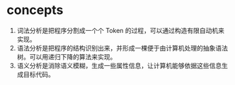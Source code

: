 # concepts

1. 词法分析是把程序分割成一个个 Token 的过程，可以通过构造有限自动机来实现。
2. 语法分析是把程序的结构识别出来，并形成一棵便于由计算机处理的抽象语法树。可以用递归下降的算法来实现。
3. 语义分析是消除语义模糊，生成一些属性信息，让计算机能够依据这些信息生成目标代码。
